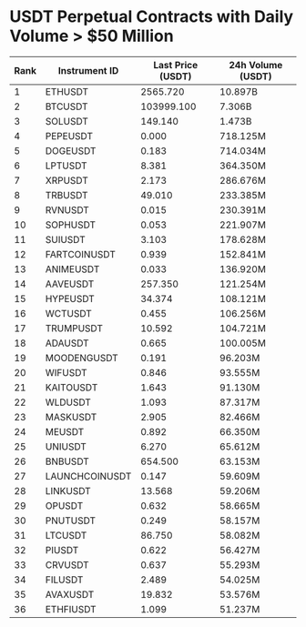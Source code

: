 # USDT Perpetual Contracts with Daily Volume > $50 Million

| Rank | Instrument ID | Last Price (USDT) | 24h Volume (USDT) |
|------|---------------|-------------------|-------------------|
| 1 | ETHUSDT | 2565.720 | 10.897B |
| 2 | BTCUSDT | 103999.100 | 7.306B |
| 3 | SOLUSDT | 149.140 | 1.473B |
| 4 | PEPEUSDT | 0.000 | 718.125M |
| 5 | DOGEUSDT | 0.183 | 714.034M |
| 6 | LPTUSDT | 8.381 | 364.350M |
| 7 | XRPUSDT | 2.173 | 286.676M |
| 8 | TRBUSDT | 49.010 | 233.385M |
| 9 | RVNUSDT | 0.015 | 230.391M |
| 10 | SOPHUSDT | 0.053 | 221.907M |
| 11 | SUIUSDT | 3.103 | 178.628M |
| 12 | FARTCOINUSDT | 0.939 | 152.841M |
| 13 | ANIMEUSDT | 0.033 | 136.920M |
| 14 | AAVEUSDT | 257.350 | 121.254M |
| 15 | HYPEUSDT | 34.374 | 108.121M |
| 16 | WCTUSDT | 0.455 | 106.256M |
| 17 | TRUMPUSDT | 10.592 | 104.721M |
| 18 | ADAUSDT | 0.665 | 100.005M |
| 19 | MOODENGUSDT | 0.191 | 96.203M |
| 20 | WIFUSDT | 0.846 | 93.555M |
| 21 | KAITOUSDT | 1.643 | 91.130M |
| 22 | WLDUSDT | 1.093 | 87.317M |
| 23 | MASKUSDT | 2.905 | 82.466M |
| 24 | MEUSDT | 0.892 | 66.350M |
| 25 | UNIUSDT | 6.270 | 65.612M |
| 26 | BNBUSDT | 654.500 | 63.153M |
| 27 | LAUNCHCOINUSDT | 0.147 | 59.609M |
| 28 | LINKUSDT | 13.568 | 59.206M |
| 29 | OPUSDT | 0.632 | 58.665M |
| 30 | PNUTUSDT | 0.249 | 58.157M |
| 31 | LTCUSDT | 86.750 | 58.082M |
| 32 | PIUSDT | 0.622 | 56.427M |
| 33 | CRVUSDT | 0.637 | 55.293M |
| 34 | FILUSDT | 2.489 | 54.025M |
| 35 | AVAXUSDT | 19.832 | 53.576M |
| 36 | ETHFIUSDT | 1.099 | 51.237M |
